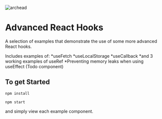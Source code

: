![archead](https://user-images.githubusercontent.com/66869833/197780329-fe7e8b3f-f875-473d-8d8e-298e4af1439d.jpg)


# Advanced React Hooks

A selection of examples that demonstrate the use of some more advanced React hooks.

Includes examples of:
*useFetch
*useLocalStorage
*useCallback
*and 3 working examples of useRef
*Preventing memory leaks when using useEffect (Todo component)

## To get Started

```
npm install

npm start
```
and simply view each example component.
